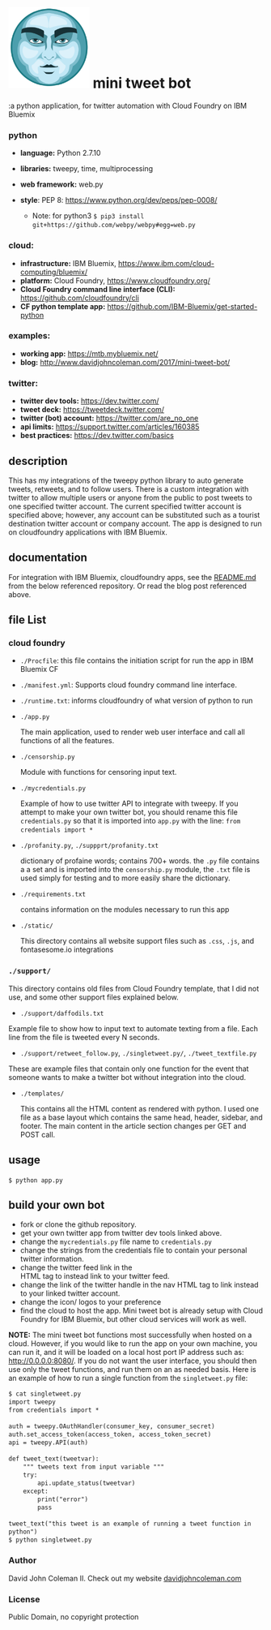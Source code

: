 # <img src="https://github.com/johncoleman83/mini-tweet-bot/blob/master/static/images/anonymousface.png" width="160" height="160" /> mini tweet bot

:a python application, for twitter automation with Cloud Foundry on IBM Bluemix

### python

  * __language:__ Python 2.7.10
  * __libraries:__ tweepy, time, multiprocessing
  * __web framework:__ web.py
  * __style__: PEP 8: https://www.python.org/dev/peps/pep-0008/

  	* Note: for python3 `$ pip3 install git+https://github.com/webpy/webpy#egg=web.py`

### cloud:

  * __infrastructure:__ IBM Bluemix, https://www.ibm.com/cloud-computing/bluemix/
  * __platform:__ Cloud Foundry, https://www.cloudfoundry.org/
  * __Cloud Foundry command line interface (CLI):__ https://github.com/cloudfoundry/cli
  * __CF python template app:__ https://github.com/IBM-Bluemix/get-started-python

### examples:

  * __working app:__ https://mtb.mybluemix.net/
  * __blog:__ http://www.davidjohncoleman.com/2017/mini-tweet-bot/

### twitter:

  * __twitter dev tools:__ https://dev.twitter.com/
  * __tweet deck:__ https://tweetdeck.twitter.com/
  * __twitter (bot) account:__ https://twitter.com/are_no_one
  * __api limits:__ https://support.twitter.com/articles/160385
  * __best practices:__ https://dev.twitter.com/basics

## description

This has my integrations of the tweepy python library to auto generate tweets,
retweets, and to follow users.  There is a custom integration with twitter to
allow multiple users or anyone from the public to post tweets to one specified
twitter account.  The current specified twitter account is specified above;
however, any account can be substituted such as a tourist destination twitter
account or company account.  The app is designed to run on cloudfoundry
applications with IBM Bluemix.

## documentation

For integration with IBM Bluemix, cloudfoundry apps, see the 
[README.md](https://github.com/IBM-bluemix/get-started-python) 
from the below referenced repository.  Or read the blog post referenced above.

## file List

 ### cloud foundry

 * `./Procfile`: this file contains the initiation script for run the app
 in IBM Bluemix CF
 * `./manifest.yml`: Supports cloud foundry command line interface.
 * `./runtime.txt`: informs cloudfoundry of what version of python to run

* `./app.py`

  The main application, used to render web user interface and call all functions
  of all the features.

* `./censorship.py`

  Module with functions for censoring input text.

* `./mycredentials.py`

  Example of how to use twitter API to integrate with tweepy.  If you attempt
  to make your own twitter bot, you should rename this file `credentials.py` so
  that it is imported into `app.py` with the line: `from credentials import *`

* `./profanity.py`, `./suppprt/profanity.txt`

  dictionary of profaine words; contains 700+ words.  the `.py` file contains a
  a set and is imported into the `censorship.py` module, the `.txt` file is used
  simply for testing and to more easily share the dictionary.

* `./requirements.txt`

  contains information on the modules necessary to run this app

* `./static/`

  This directory contains all  website support files such as `.css`, `.js`, and
  fontasesome.io integrations

### `./support/`

  This directory contains old files from Cloud Foundry template, that I did not
  use, and some other support files explained below.

  * `./support/daffodils.txt`

  Example file to show how to input text to automate texting from a file.
  Each line from the file is tweeted every N seconds.

  * `./support/retweet_follow.py`, `./singletweet.py/`, `./tweet_textfile.py`

  These are example files that contain only one function for the event that
  someone wants to make a twitter bot without integration into the cloud.

* `./templates/`

  This contains all the HTML content as rendered with python.  I used one file
  as a base layout which contains the same head, header, sidebar, and footer.
  The main content in the article section changes per GET and POST call.

## usage

`$ python app.py`

## build your own bot

   * fork or clone the github repository.
   * get your own twitter app from twitter dev tools linked above.
   * change the `mycredentials.py` file name to `credentials.py`
   * change the strings from the credentials file to contain your personal
   	 twitter information.
   * change the twitter feed link in the <aside> HTML tag to instead link to
   	 your twitter feed.
   * change the link of the twitter handle in the nav HTML tag to link instead
   	 to your linked twitter account.
   * change the icon/ logos to your preference
   * find the cloud to host the app.  Mini tweet bot is already setup with
   	 Cloud Foundry for IBM Bluemix, but other cloud services will work as well.

__NOTE:__ The mini tweet bot functions most successfully when hosted on a
cloud.  However, if you would like to run the app on your own machine, you can
run it, and it will be loaded on a local host port IP address such as:
http://0.0.0.0:8080/.  If you do not want the user interface, you should then
use only the tweet functions, and run them on an as needed basis.  Here is an
example of how to run a single function from the `singletweet.py` file:

```
$ cat singletweet.py
import tweepy
from credentials import *

auth = tweepy.OAuthHandler(consumer_key, consumer_secret)
auth.set_access_token(access_token, access_token_secret)
api = tweepy.API(auth)

def tweet_text(tweetvar):
    """ tweets text from input variable """
    try:
        api.update_status(tweetvar)
    except:
        print("error")
        pass

tweet_text("this tweet is an example of running a tweet function in python")
$ python singletweet.py
```

### Author

David John Coleman II.	Check out my website [davidjohncoleman.com](http://www.davidjohncoleman.com/)

### License

Public Domain, no copyright protection
